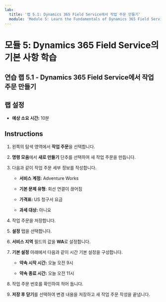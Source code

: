 ```yaml
---
lab:
  title: '랩 5.1: Dynamics 365 Field Service에서 작업 주문 만들기'
  module: 'Module 5: Learn the Fundamentals of Dynamics 365 Field Service'
---
```


<a name="module-5-learn-the-fundamentals-of-dynamics-365-field-service"></a>모듈 5: Dynamics 365 Field Service의 기본 사항 학습
========================

## <a name="practice-lab-51---creating-work-orders-in-dynamics-365-field-service"></a>연습 랩 5.1 - Dynamics 365 Field Service에서 작업 주문 만들기

## <a name="lab-setup"></a>랩 설정

  - **예상 소요 시간:** 10분

## <a name="instructions"></a>Instructions

1. 왼쪽의 탐색 영역에서 **작업 주문**을 선택합니다.

2. **명령 모음**에서 **새로 만들기** 단추를 선택하여 새 작업 주문을 만듭니다.

3. 다음과 같이 작업 주문 세부 정보를 작성합니다.

    - **서비스 계정:** Adventure Works

    - **기본 문제 유형**: 회선 연결이 끊어짐

    - **가격표:** US 청구서 요금

    - **과세 대상:** 아니요

4. 작업 주문을 저장합니다.

4. **설정** 탭을 선택합니다.

5. **서비스 지역** 필드의 값을 **WA**로 설정합니다. 

6. **기본 설정** 아래에서 다음과 같이 시간 기본 설정을 구성합니다.

    - **약속 시작 시간:** 오늘 오전 9시

    - **약속 종료 시간:** 오늘 오전 11시

7. 작업 주문 번호를 확인하여 적어 둡니다. 

8. **저장 후 닫기**를 선택하여 변경 내용을 저장하고 새 작업 주문 작성을 끝냅니다.
